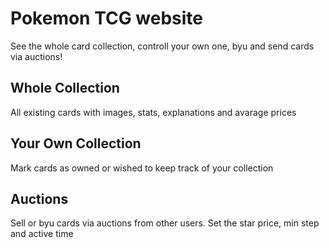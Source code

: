 # Pokemon TCG website

See the whole card collection, controll your own one, byu and send cards via auctions!

## Whole Collection

All existing cards with images, stats, explanations and avarage prices

## Your Own Collection

Mark cards as owned or wished to keep track of your collection

## Auctions

Sell or byu cards via auctions from other users. Set the star price, min step and active time 
